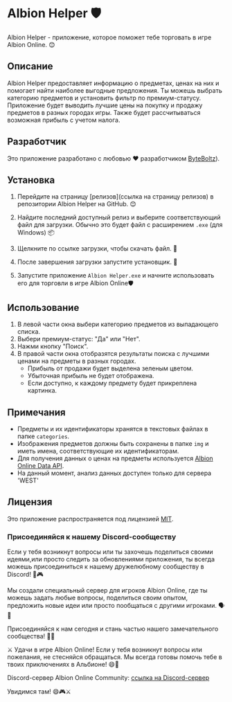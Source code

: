 # Albion Helper 🛡️

Albion Helper - приложение, которое поможет тебе торговать в игре Albion Online. 😊

## Описание
Albion Helper предоставляет информацию о предметах, ценах на них и помогает найти наиболее выгодные предложения. Ты можешь выбрать категорию предметов и установить фильтр по премиум-статусу. Приложение будет выводить лучшие цены на покупку и продажу предметов в разных городах игры. Также будет рассчитываться возможная прибыль с учетом налога.

## Разработчик
Это приложение разработано с любовью ❤️ разработчиком [ByteBoltz](https://github.com/K1tosh1)).

## Установка
1. Перейдите на страницу [релизов](ссылка на страницу релизов) в репозитории Albion Helper на GitHub. 😊

2. Найдите последний доступный релиз и выберите соответствующий файл для загрузки. Обычно это будет файл с расширением `.exe` (для Windows) 📦

3. Щелкните по ссылке загрузки, чтобы скачать файл. 💾

4. После завершения загрузки запустите установщик. 📂

5. Запустите приложение `Albion Helper.exe` и начните использовать его для торговли в игре Albion Online🛡️


## Использование
1. В левой части окна выбери категорию предметов из выпадающего списка. 
2. Выбери премиум-статус: "Да" или "Нет".
3. Нажми кнопку "Поиск".
4. В правой части окна отобразятся результаты поиска с лучшими ценами на предметы в разных городах.
   - Прибыль от продажи будет выделена зеленым цветом.
   - Убыточная прибыль не будет отображена.
   - Если доступно, к каждому предмету будет прикреплена картинка.

## Примечания
- Предметы и их идентификаторы хранятся в текстовых файлах в папке `categories`.
- Изображения предметов должны быть сохранены в папке `img` и иметь имена, соответствующие их идентификаторам.
- Для получения данных о ценах на предметы используется [Albion Online Data API](https://www.albion-online-data.com).
- На данный момент, анализ данных доступен только для сервера 'WEST'

## Лицензия
Это приложение распространяется под лицензией [MIT](LICENSE).

### Присоединяйся к нашему Discord-сообществу
Если у тебя возникнут вопросы или ты захочешь поделиться своими идеями,или просто следить за обновлениями приложения, ты всегда можешь присоединиться к нашему дружелюбному сообществу в Discord! 🎉🎮

Мы создали специальный сервер для игроков Albion Online, где ты можешь задать любые вопросы, поделиться своим опытом, предложить новые идеи или просто пообщаться с другими игроками. 🗣️💬

Присоединяйся к нам сегодня и стань частью нашего замечательного сообщества! 👥💪

⚔️ Удачи в игре Albion Online! Если у тебя возникнут вопросы или пожелания, не стесняйся обращаться. Мы всегда готовы помочь тебе в твоих приключениях в Альбионе! 😄🌟

Discord-сервер Albion Online Community:
[ссылка на Discord-сервер](https://discord.gg/6jXY32B9VR)

Увидимся там! 😄🎮⚔️
